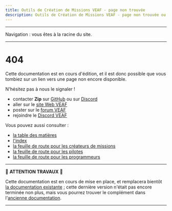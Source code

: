 ```yaml
---
title: Outils de Création de Missions VEAF - page non trouvée
description: Outils de Création de Missions VEAF - page non trouvée ou en cours de rédaction
---
```


-----------------------------

Navigation : vous êtes à la racine du site.

-----------------------------

# 404

Cette documentation est en cours d'édition, et il est donc possible que vous tombiez sur un lien vers une page non encore disponible.

N'hésitez pas à nous le signaler !

* contacter **Zip** sur [GitHub][Zip on Github] ou sur [Discord][Zip on Discord]
* aller sur le [site Web VEAF]
* poster sur le [forum VEAF]
* rejoindre le [Discord VEAF]

Vous pouvez aussi consulter :
- [la table des matières](./ref_toc.md)
- [l'index](ref_index.md)
- [la feuille de route pour les créateurs de missions](./roadbook/road_missionmaker.md)
- [la feuille de route pour les pilotes](./roadbook/road_pilot.md)
- [la feuille de route pour les programmeurs](./roadbook/road_programmer.md)

-----------------------------

🚧 **ATTENTION TRAVAUX** 🚧

Cette documentation est en cours de mise en place, et remplacera bientôt [la documentation existante](https://veaf.github.io/documentation/) ; cette dernière version n'était pas encore terminée non plus, mais vous pourrez trouver le complément dans l'[ancienne documentation](https://github.com/VEAF/VEAF-Mission-Creation-Tools/blob/master/old_documentation/_index.md).

-----------------------------


[table des matières]: ./ref_toc.md
[index des pages]: ./ref_index.md

[Badge-Discord]: https://img.shields.io/discord/471061487662792715?label=VEAF%20Discord&style=for-the-badge
[VEAF-logo]: ./images/logo.png


[Discord VEAF]: https://www.veaf.org/discord
[Zip on Github]: https://github.com/davidp57
[Zip on Discord]: https://discordapp.com/users/421317390807203850
[site Web VEAF]: https://www.veaf.org
[forum VEAF]: https://www.veaf.org/forum

[VEAF-Mission-Creation-Tools-repository]: https://github.com/VEAF/VEAF-Mission-Creation-Tools
[VEAF-mission-converter-repository]:https://github.com/VEAF/VEAF-mission-converter
[VEAF-demo-mission-repository]: https://github.com/VEAF/VEAF-Demo-Mission
[VEAF-Open-Training-Mission-repository]:https://github.com/VEAF/VEAF-Open-Training-Mission
[VEAF-Multiplayer-Missions-repository]: https://github.com/VEAF/VEAF-Multiplayer-Missions
